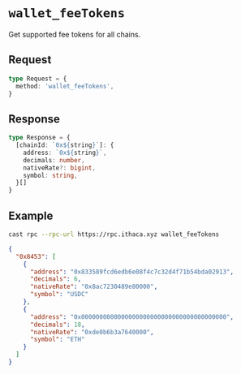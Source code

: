 # `wallet_feeTokens`

Get supported fee tokens for all chains.

## Request

```ts
type Request = {
  method: 'wallet_feeTokens',
}
```

## Response

```ts
type Response = {
  [chainId: `0x${string}`]: {
    address: `0x${string}`,
    decimals: number,
    nativeRate?: bigint,
    symbol: string,
  }[]
}
```

## Example

```sh
cast rpc --rpc-url https://rpc.ithaca.xyz wallet_feeTokens
```

```json
{
  "0x8453": [
    {
      "address": "0x833589fcd6edb6e08f4c7c32d4f71b54bda02913",
      "decimals": 6,
      "nativeRate": "0x8ac7230489e80000",
      "symbol": "USDC"
    },
    {
      "address": "0x0000000000000000000000000000000000000000",
      "decimals": 18,
      "nativeRate": "0xde0b6b3a7640000",
      "symbol": "ETH"
    }
  ]
}
```